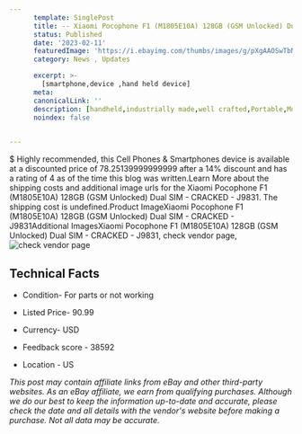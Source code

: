 ```yaml
---
      template: SinglePost
      title: -- Xiaomi Pocophone F1 (M1805E10A) 128GB (GSM Unlocked) Dual SIM - CRACKED - J9831
      status: Published
      date: '2023-02-11'
      featuredImage: 'https://i.ebayimg.com/thumbs/images/g/pXgAAOSwTbNj4UrY/s-l225.jpg'
      category: News , Updates

      excerpt: >-
        [smartphone,device ,hand held device]
      meta:
      canonicalLink: ''
      description: [handheld,industrially made,well crafted,Portable,Mobile,Compact,Convenient,Lightweight,Maneuverable,Man-portable,Miniature,Carriable,Hand-held,Light,Holdable,Transportable,Mobile device,Pocket-sized,On-the-go,Wireless,Cordless,Compact size,Convenient size, smartphone,device ,hand held device]
      noindex: false

        
---
```

$
    Highly recommended, this Cell Phones & Smartphones device is available at a discounted price of 78.25139999999999 after a 14% discount and has a rating of 4 as of the time this blog was written.Learn More about the shipping costs and additional image urls for the Xiaomi Pocophone F1 (M1805E10A) 128GB (GSM Unlocked) Dual SIM - CRACKED - J9831. The shipping cost is undefined.Product ImageXiaomi Pocophone F1 (M1805E10A) 128GB (GSM Unlocked) Dual SIM - CRACKED - J9831Additional ImagesXiaomi Pocophone F1 (M1805E10A) 128GB (GSM Unlocked) Dual SIM - CRACKED - J9831, check vendor page, ![check vendor page](https://origin-galleryplus.ebayimg.com/ws/web/134439855326_2_0_1/225x225.jpg,https://origin-galleryplus.ebayimg.com/ws/web/134439855326_3_0_1/225x225.jpg,https://origin-galleryplus.ebayimg.com/ws/web/134439855326_4_0_1/225x225.jpg,https://origin-galleryplus.ebayimg.com/ws/web/134439855326_5_0_1/225x225.jpg,https://origin-galleryplus.ebayimg.com/ws/web/134439855326_6_0_1/225x225.jpg,https://origin-galleryplus.ebayimg.com/ws/web/134439855326_7_0_1/225x225.jpg,https://origin-galleryplus.ebayimg.com/ws/web/134439855326_8_0_1/225x225.jpg)
    
    

 ## Technical Facts 



     
      

 - Condition- For parts or not working 


      

 - Listed Price- 90.99 


      

 - Currency- USD 


      

 - Feedback score - 38592 


      

 - Location - US 


      
      

 *_This post may contain affiliate links from eBay and other third-party websites. As an eBay affiliate, we earn from qualifying purchases. Although we do our best to keep the information up-to-date and accurate, please check the date and all details with the vendor's website before making a purchase. Not all data may be accurate._*



    
    
    
    
    